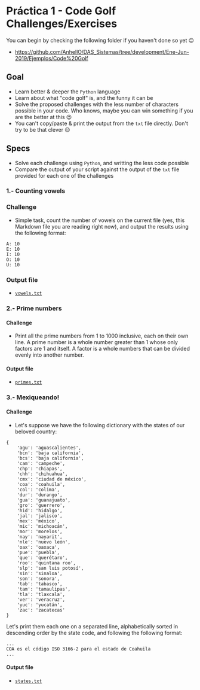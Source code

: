 # Práctica 1 - Code Golf Challenges/Exercises

You can begin by checking the following folder if you haven't done so yet :wink:
* https://github.com/AnhellO/DAS_Sistemas/tree/development/Ene-Jun-2019/Ejemplos/Code%20Golf

## Goal

* Learn better & deeper the `Python` language
* Learn about what "code golf" is, and the funny it can be
* Solve the proposed challenges with the less number of characters possible in your code. Who knows, maybe you can win something if you are the better at this :wink:
* You can't copy/paste & print the output from the `txt` file directly. Don't try to be that clever :wink:

## Specs

* Solve each challenge using `Python`, and writting the less code possible
* Compare the output of your script against the output of the `txt` file provided for each one of the challenges

### 1.- Counting vowels

### Challenge
* Simple task, count the number of vowels on the current file (yes, this Markdown file you are reading right now), and output the results using the following format:

```
A: 10
E: 10
I: 10
O: 10
U: 10
```

### Output file
* [`vowels.txt`](vowels.txt)

### 2.- Prime numbers

#### Challenge
* Print all the prime numbers from 1 to 1000 inclusive, each on their own line. A prime number is a whole number greater than 1 whose only factors are 1 and itself. A factor is a whole numbers that can be divided evenly into another number.

#### Output file
* [`primes.txt`](primes.txt)

### 3.- Mexiqueando!

#### Challenge
* Let's suppose we have the following dictionary with the states of our beloved country:

```
{
	'agu': 'aguascalientes',
	'bcn': 'baja california',
	'bcs': 'baja california',
	'cam': 'campeche',
	'chp': 'chiapas',
	'chh': 'chihuahua',
	'cmx': 'ciudad de méxico',
	'coa': 'coahuila',
	'col': 'colima',
	'dur': 'durango',
	'gua': 'guanajuato',
	'gro': 'guerrero',
	'hid': 'hidalgo',
	'jal': 'jalisco',
	'mex': 'méxico',
	'mic': 'michoacán',
	'mor': 'morelos',
	'nay': 'nayarit',
	'nle': 'nuevo león',
	'oax': 'oaxaca',
	'pue': 'puebla',
	'que': 'querétaro',
	'roo': 'quintana roo',
	'slp': 'san luis potosí',
	'sin': 'sinaloa',
	'son': 'sonora',
	'tab': 'tabasco',
	'tam': 'tamaulipas',
	'tla': 'tlaxcala',
	'ver': 'veracruz',
	'yuc': 'yucatán',
	'zac': 'zacatecas'
}
```

Let's print them each one on a separated line, alphabetically sorted in descending order by the state code, and following the following format:
```
...
COA es el código ISO 3166-2 para el estado de Coahuila
...
```

#### Output file
* [`states.txt`](states.txt)